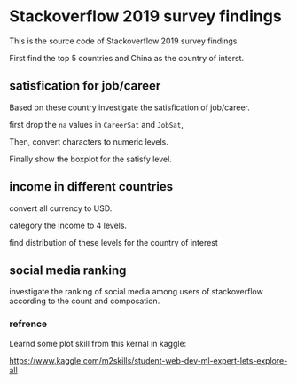 # Stackoverflow 2019 survey findings

This is the source code of Stackoverflow 2019 survey findings

First find the top 5 countries and China as the country of interst.


## satisfication for job/career
Based on these country investigate the satisfication of job/career.

first drop the `na` values in `CareerSat` and `JobSat`,

Then, convert characters to numeric levels.

Finally show the boxplot for the satisfy level.


## income in different countries
convert all currency to USD.

category the income to 4 levels.

find distribution of these levels for the country of interest

## social media ranking

investigate the ranking of social media among users of stackoverflow according to the count and composation.

### refrence

Learnd some plot skill from this kernal in kaggle:

https://www.kaggle.com/m2skills/student-web-dev-ml-expert-lets-explore-all
